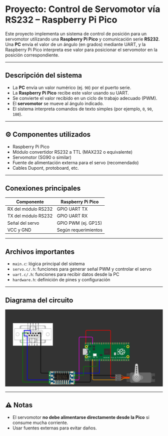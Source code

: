 # Proyecto: Control de Servomotor vía RS232 – Raspberry Pi Pico

Este proyecto implementa un sistema de control de posición  para un servomotor utilizando una **Raspberry Pi Pico**  y
comunicación serie **RS232**. Una **PC** envía el valor de un ángulo (en grados) mediante UART, y la Raspberry Pi Pico 
interpreta ese valor para posicionar el servomotor en la posición correspondiente.

---

## Descripción del sistema

- La **PC** envía un valor numérico (ej. `90`) por el puerto serie.
- La **Raspberry Pi Pico** recibe este valor usando su UART.
- Se convierte el valor recibido en un ciclo de trabajo adecuado (PWM).
- El **servomotor** se mueve al ángulo indicado.
- El sistema interpreta comandos de texto simples (por ejemplo, `0`, `90`, `180`).

---

## ⚙️ Componentes utilizados

- Raspberry Pi Pico
- Módulo convertidor RS232 a TTL (MAX232 o equivalente)
- Servomotor (SG90 o similar)
- Fuente de alimentación externa para el servo (recomendado)
- Cables Dupont, protoboard, etc.

---

## Conexiones principales

| Componente         | Raspberry Pi Pico |
|--------------------|------------------|
| RX del módulo RS232| GPIO UART TX     |
| TX del módulo RS232| GPIO UART RX     |
| Señal del servo    | GPIO PWM (ej. GP15) |
| VCC y GND          | Según requerimientos |

---

## Archivos importantes

- `main.c`: lógica principal del sistema
- `servo.c/.h`: funciones para generar señal PWM y controlar el servo
- `uart.c/.h`: funciones para recibir datos desde la PC
- `hardware.h`: definición de pines y configuración

---

## Diagrama del circuito

![Montaje del sistema](img/montaje.jpg)


---

## ⚠️ Notas

- El servomotor **no debe alimentarse directamente desde la Pico** si consume mucha corriente.
- Usar fuentes externas para evitar daños.
